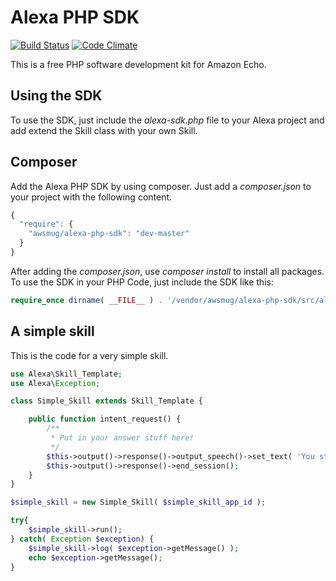 # Alexa PHP SDK

[![Build Status](https://api.travis-ci.org/awsmug/alexa-sdk.png?branch=master)](https://travis-ci.org/awsmug/alexa-sdk)
[![Code Climate](https://codeclimate.com/github/awsmug/alexa-sdk/badges/gpa.svg)](https://codeclimate.com/github/awsmug/alexa-sdk)

This is a free PHP software development kit for Amazon Echo.

## Using the SDK

To use the SDK, just include the *alexa-sdk.php* file to your Alexa project and add extend the Skill class with your own Skill.

## Composer

Add the Alexa PHP SDK by using composer. Just add a *composer.json* to your project with the following content.

```javascript
{
  "require": {
    "awsmug/alexa-php-sdk": "dev-master"
  }
}
```

After adding the *composer.json*, use *composer install* to install all packages. To use the SDK in your PHP Code,
just include the SDK like this:

```php
require_once dirname( __FILE__ ) . '/vendor/awsmug/alexa-php-sdk/src/alexa-sdk.php';
```

## A simple skill

This is the code for a very simple skill.

```php
use Alexa\Skill_Template;
use Alexa\Exception;

class Simple_Skill extends Skill_Template {

	public function intent_request() {
		/**
		 * Put in your answer stuff here!
		 */
		$this->output()->response()->output_speech()->set_text( 'You started the skill!' );
		$this->output()->response()->end_session();
	}
}

$simple_skill = new Simple_Skill( $simple_skill_app_id );

try{
	$simple_skill->run();
} catch( Exception $exception) {
	$simple_skill->log( $exception->getMessage() );
	echo $exception->getMessage();
}
```